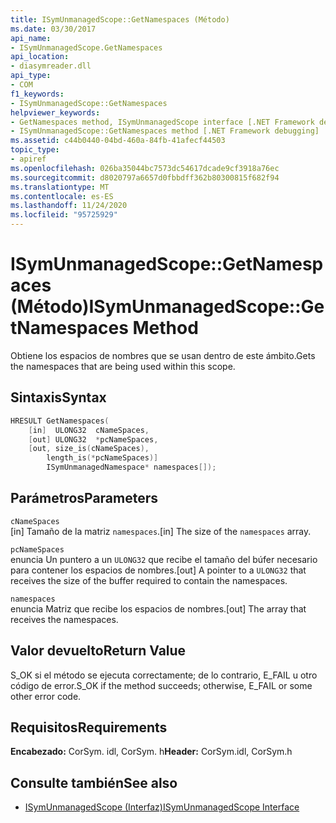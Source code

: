 ```yaml
---
title: ISymUnmanagedScope::GetNamespaces (Método)
ms.date: 03/30/2017
api_name:
- ISymUnmanagedScope.GetNamespaces
api_location:
- diasymreader.dll
api_type:
- COM
f1_keywords:
- ISymUnmanagedScope::GetNamespaces
helpviewer_keywords:
- GetNamespaces method, ISymUnmanagedScope interface [.NET Framework debugging]
- ISymUnmanagedScope::GetNamespaces method [.NET Framework debugging]
ms.assetid: c44b0440-04bd-460a-84fb-41afecf44503
topic_type:
- apiref
ms.openlocfilehash: 026ba35044bc7573dc54617dcade9cf3918a76ec
ms.sourcegitcommit: d8020797a6657d0fbbdff362b80300815f682f94
ms.translationtype: MT
ms.contentlocale: es-ES
ms.lasthandoff: 11/24/2020
ms.locfileid: "95725929"
---
```

# <a name="isymunmanagedscopegetnamespaces-method"></a><span data-ttu-id="ca98f-102">ISymUnmanagedScope::GetNamespaces (Método)</span><span class="sxs-lookup"><span data-stu-id="ca98f-102">ISymUnmanagedScope::GetNamespaces Method</span></span>

<span data-ttu-id="ca98f-103">Obtiene los espacios de nombres que se usan dentro de este ámbito.</span><span class="sxs-lookup"><span data-stu-id="ca98f-103">Gets the namespaces that are being used within this scope.</span></span>  
  
## <a name="syntax"></a><span data-ttu-id="ca98f-104">Sintaxis</span><span class="sxs-lookup"><span data-stu-id="ca98f-104">Syntax</span></span>  
  
```cpp  
HRESULT GetNamespaces(  
    [in]  ULONG32  cNameSpaces,  
    [out] ULONG32  *pcNameSpaces,  
    [out, size_is(cNameSpaces),  
        length_is(*pcNameSpaces)]  
        ISymUnmanagedNamespace* namespaces[]);  
```  
  
## <a name="parameters"></a><span data-ttu-id="ca98f-105">Parámetros</span><span class="sxs-lookup"><span data-stu-id="ca98f-105">Parameters</span></span>  

 `cNameSpaces`  
 <span data-ttu-id="ca98f-106">[in] Tamaño de la matriz `namespaces`.</span><span class="sxs-lookup"><span data-stu-id="ca98f-106">[in] The size of the `namespaces` array.</span></span>  
  
 `pcNameSpaces`  
 <span data-ttu-id="ca98f-107">enuncia Un puntero a un `ULONG32` que recibe el tamaño del búfer necesario para contener los espacios de nombres.</span><span class="sxs-lookup"><span data-stu-id="ca98f-107">[out] A pointer to a `ULONG32` that receives the size of the buffer required to contain the namespaces.</span></span>  
  
 `namespaces`  
 <span data-ttu-id="ca98f-108">enuncia Matriz que recibe los espacios de nombres.</span><span class="sxs-lookup"><span data-stu-id="ca98f-108">[out] The array that receives the namespaces.</span></span>  
  
## <a name="return-value"></a><span data-ttu-id="ca98f-109">Valor devuelto</span><span class="sxs-lookup"><span data-stu-id="ca98f-109">Return Value</span></span>  

 <span data-ttu-id="ca98f-110">S_OK si el método se ejecuta correctamente; de lo contrario, E_FAIL u otro código de error.</span><span class="sxs-lookup"><span data-stu-id="ca98f-110">S_OK if the method succeeds; otherwise, E_FAIL or some other error code.</span></span>  
  
## <a name="requirements"></a><span data-ttu-id="ca98f-111">Requisitos</span><span class="sxs-lookup"><span data-stu-id="ca98f-111">Requirements</span></span>  

 <span data-ttu-id="ca98f-112">**Encabezado:** CorSym. idl, CorSym. h</span><span class="sxs-lookup"><span data-stu-id="ca98f-112">**Header:** CorSym.idl, CorSym.h</span></span>  
  
## <a name="see-also"></a><span data-ttu-id="ca98f-113">Consulte también</span><span class="sxs-lookup"><span data-stu-id="ca98f-113">See also</span></span>

- [<span data-ttu-id="ca98f-114">ISymUnmanagedScope (Interfaz)</span><span class="sxs-lookup"><span data-stu-id="ca98f-114">ISymUnmanagedScope Interface</span></span>](isymunmanagedscope-interface.md)
